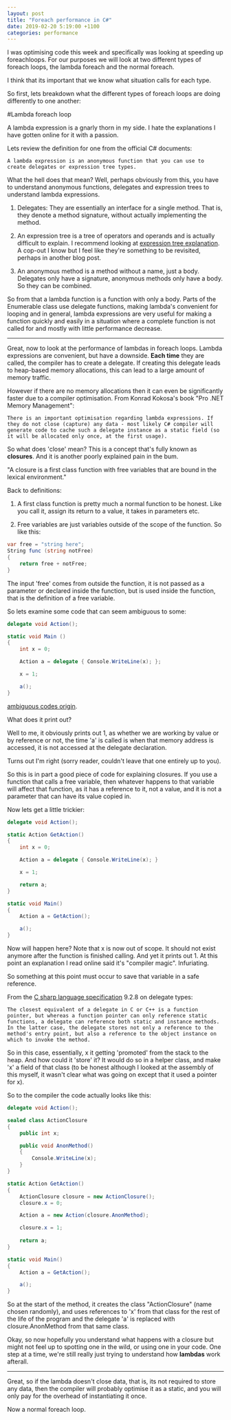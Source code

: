 ```yaml
---
layout: post
title: "Foreach performance in C#"
date: 2019-02-20 5:19:00 +1100
categories: performance
---
```


I was optimising code this week and specifically was looking at speeding up foreachloops. For our purposes we will look at two different types of foreach loops, the lambda foreach and the normal foreach.

I think that its important that we know what situation calls for each type.

So first, lets breakdown what the different types of foreach loops are doing differently to one another:

#Lambda foreach loop

A lambda expression is a gnarly thorn in my side. I hate the explanations I have gotten online for it with a passion.

Lets review the definition for one from the official C# documents:

```
A lambda expression is an anonymous function that you can use to create delegates or expression tree types.
```

What the hell does that mean? Well, perhaps obviously from this, you have to understand anonymous functions, delegates and expression trees to understand lambda expressions.

1. Delegates: They are essentially an interface for a single method. That is, they denote a method signature, without actually implementing the method. 

2. An expression tree is a tree of operators and operands and is actually difficult to explain. I recommend looking at [expression tree explanation](http://www.geeksforgeeks.org/expression-tree/). A cop-out I know but I feel like they're something to be revisited, perhaps in another blog post.

3. An anonymous method is a method without a name, just a body. Delegates only have a signature, anonymous methods only have a body. So they can be combined.

So from that a lambda function is a function with only a body. Parts of the Enumerable class use delegate functions, making lambda's convenient for looping and in general, lambda expressions are very useful for making a function quickly and easily in a situation where a complete function is not called for and mostly with little performance decrease.

---

Great, now to look at the performance of lambdas in foreach loops. Lambda expressions are convenient, but have a downside. **Each time** they are called, the compiler has to create a delegate. If creating this delegate leads to heap-based memory allocations, this can lead to a large amount of memory traffic.

However if there are no memory allocations then it can even be significantly faster due to a compiler optimisation. From Konrad Kokosa's book "Pro .NET Memory Management":

```
There is an important optimisation regarding lambda expressions. If they do not close (capture) any data - most likely C# compiler will generate code to cache such a delegate instance as a static field (so it will be allocated only once, at the first usage).
```

So what does 'close' mean? This is a concept that's fully known as **closures**. And it is another poorly explained pain in the bum. 

"A closure is a first class function with free variables that are bound in the lexical environment."

Back to definitions:

1. A first class function is pretty much a normal function to be honest. Like you call it, assign its return to a value, it takes in parameters etc.

2. Free variables are just variables outside of the scope of the function. So like this:

```cs
var free = "string here";
String func (string notFree)
{
	return free + notFree;
}
```

The input 'free' comes from outside the function, it is not passed as a parameter or declared inside the function, but is used inside the function, that is the definition of a free variable.

So lets examine some code that can seem ambiguous to some:

```cs
delegate void Action();

static void Main ()
{
	int x = 0;

	Action a = delegate { Console.WriteLine(x); };

	x = 1;

	a();
}
```
[ambiguous codes origin](https://web.archive/org/web/20150707082707/http://diditwith.net/Permalink,guid,235646ae-3476-4893-899d-105e4d48c25b.aspx). 


What does it print out?

Well to me, it obviously prints out 1, as whether we are working by value or by reference or not, the time 'a' is called is when that memory address is accessed, it is not accessed at the delegate declaration.

Turns out I'm right (sorry reader, couldn't leave that one entirely up to you).

So this is in part a good piece of code for explaining closures. If you use a function that calls a free variable, then whatever happens to that variable will affect that function, as it has a reference to it, not a value, and it is not a parameter that can have its value copied in.

Now lets get a little trickier:

```cs
delegate void Action();

static Action GetAction()
{
	int x = 0;

	Action a = delegate { Console.WriteLine(x); }

	x = 1;

	return a;
}

static void Main()
{
	Action a = GetAction();

	a();
}
```

Now will happen here? Note that x is now out of scope. It should not exist anymore after the function is finished calling. And yet it prints out 1. At this point an explanation I read online said it's "compiler magic". Infuriating.

So something at this point must occur to save that variable in a safe reference.

From the [C sharp language specification](https://www.ecma-international.org/publications/files/ECMA-ST/ECMA-334.pdf) 9.2.8 on delegate types:

```
The closest equivalent of a delegate in C or C++ is a function pointer, but whereas a function pointer can only reference static functions, a delegate can reference both static and instance methods. In the latter case, the delegate stores not only a reference to the method's entry point, but also a reference to the object instance on which to invoke the method.
```

So in this case, essentially, x it getting 'promoted' from the stack to the heap. And how could it 'store' it? It would do so in a helper class, and make 'x' a field of that class (to be honest although I looked at the assembly of this myself, it wasn't clear what was going on except that it used a pointer for x).

So to the compiler the code actually looks like this:

```cs
delegate void Action();

sealed class ActionClosure
{
	public int x;

	public void AnonMethod()
	{
		Console.WriteLine(x);
	}
}

static Action GetAction()
{
	ActionClosure closure = new ActionClosure();
	closure.x = 0;

	Action a = new Action(closure.AnonMethod);

	closure.x = 1;
	
	return a;
}

static void Main()
{
	Action a = GetAction();

	a();
}
```

So at the start of the method, it creates the class "ActionClosure" (name chosen randomly), and uses references to 'x' from that class for the rest of the life of the program and the delegate 'a' is replaced with closure.AnonMethod from that same class.

Okay, so now hopefully you understand what happens with a closure but might not feel up to spotting one in the wild, or using one in your code. One step at a time, we're still really just trying to understand how **lambdas** work afterall.

---

Great, so if the lambda doesn't close data, that is, its not required to store any data, then the compiler will probably optimise it as a static, and you will only pay for the overhead of instantiating it once.

Now a normal foreach loop.

